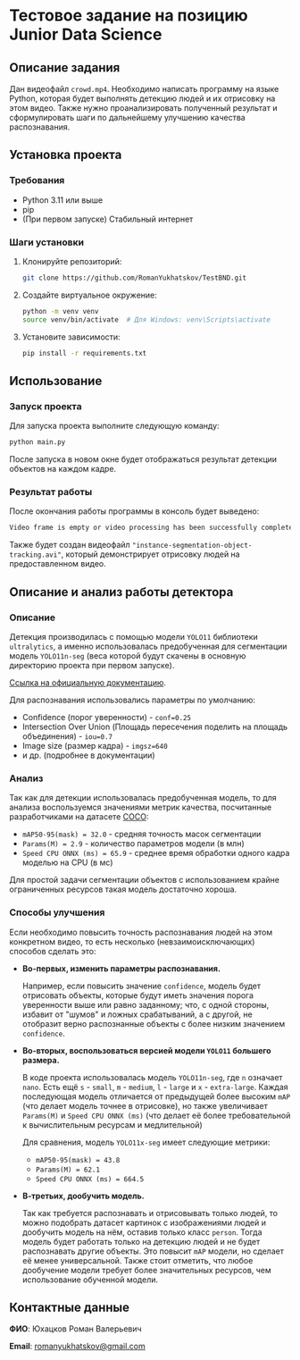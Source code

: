 # Тестовое задание на позицию Junior Data Science

## Описание задания

Дан видеофайл ```crowd.mp4```. Необходимо написать программу на языке Python, которая будет выполнять детекцию людей и
их отрисовку на этом видео. Также нужно проанализировать полученный результат и сформулировать шаги по дальнейшему
улучшению качества распознавания.

## Установка проекта

### Требования

- Python 3.11 или выше
- pip
- (При первом запуске) Стабильный интернет

### Шаги установки

1. Клонируйте репозиторий:

    ```sh
    git clone https://github.com/RomanYukhatskov/TestBND.git
    ```

2. Создайте виртуальное окружение:

    ```sh
    python -m venv venv
    source venv/bin/activate  # Для Windows: venv\Scripts\activate
    ```

3. Установите зависимости:

    ```sh
    pip install -r requirements.txt
    ```

## Использование

### Запуск проекта

Для запуска проекта выполните следующую команду:

```sh
python main.py
```

После запуска в новом окне будет отображаться результат детекции объектов на каждом кадре.

### Результат работы
После окончания работы программы в консоль будет выведено:
```sh
Video frame is empty or video processing has been successfully completed.
```
Также будет создан видеофайл ```"instance-segmentation-object-tracking.avi"```, который демонстрирует отрисовку людей 
на предоставленном видео.

## Описание и анализ работы детектора

### Описание

Детекция производилась с помощью модели ```YOLO11``` библиотеки ```ultralytics```, а именно использовалась
предобученная для сегментации модель ```YOLO11n-seg``` (веса которой будут скачены в основную директорию проекта при
первом запуске).

[Ссылка на официальную документацию](https://docs.ultralytics.com/models/yolo11/).

Для распознавания использовались параметры по умолчанию:

* Confidence (порог уверенности) - ```conf=0.25```
* Intersection Over Union (Площадь пересечения поделить на площадь объединения) - ```iou=0.7```
* Image size (размер кадра) - ```imgsz=640```
* и др. (подробнее в документации)

### Анализ

Так как для детекции использовалась предобученная модель, то для анализа воспользуемся значениями метрик качества,
посчитанные разработчиками на датасете
[COCO](https://github.com/ultralytics/ultralytics/blob/main/ultralytics/cfg/datasets/coco.yaml):

* ```mAP50-95(mask) = 32.0``` - средняя точность масок сегментации
* ```Params(M) = 2.9``` - количество параметров модели (в млн)
* ```Speed CPU ONNX (ms) = 65.9``` - среднее время обработки одного кадра моделью на CPU (в мс)

Для простой задачи сегментации объектов с использованием крайне ограниченных ресурсов такая модель достаточно хороша.

### Способы улучшения

Если необходимо повысить точность распознавания людей на этом конкретном видео, то есть несколько (невзаимоисключающих)
способов сделать это:

* **Во-первых, изменить параметры распознавания.**
  
   Например, если повысить значение ```confidence```, модель будет отрисовать объекты, которые будут иметь значения
порога уверенности выше или равно заданному; что, с одной стороны, избавит от "шумов" и ложных срабатываний, а с другой,
не отобразит верно распознанные объекты с более низким значением ```confidence```.

* **Во-вторых, воспользоваться версией модели ```YOLO11``` большего размера.**

   В коде проекта использовалась модель ```YOLO11n-seg```, где ```n``` означает ```nano```. Есть ещё ```s``` -
```small```, ```m``` - ```medium```, ```l``` - ```large``` и ```x``` - ```extra-large```. Каждая последующая модель
отличается от предыдущей более высоким ```mAP``` (что делает модель точнее в отрисовке), но также увеличивает
```Params(M)``` и ```Speed CPU ONNX (ms)``` (что делает её более требовательной к вычислительным ресурсам и
медлительной)

   Для сравнения, модель ```YOLO11x-seg``` имеет следующие метрики:
  * ```mAP50-95(mask) = 43.8```
  * ```Params(M) = 62.1```
  * ```Speed CPU ONNX (ms) = 664.5```

* **В-третьих, дообучить модель.**

   Так как требуется распознавать и отрисовывать только людей, то можно подобрать датасет картинок с изображениями людей 
и дообучить модель на нём, оставив только класс ```person```. Тогда модель будет работать только на детекцию людей и не
будет распознавать другие объекты. Это повысит ```mAP``` модели, но сделает её менее универсальной. Также стоит
отметить, что любое дообучение модели требует более значительных ресурсов, чем использование обученной модели.

## Контактные данные

**ФИО**: Юхацков Роман Валерьевич

**Email**: romanyukhatskov@gmail.com